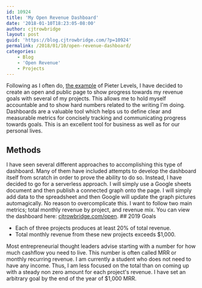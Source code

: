 ```yaml
---
id: 10924
title: 'My Open Revenue Dashboard'
date: '2018-01-10T18:23:05-08:00'
author: cjtrowbridge
layout: post
guid: 'https://blog.cjtrowbridge.com/?p=10924'
permalink: /2018/01/10/open-revenue-dashboard/
categories:
    - Blog
    - 'Open Revenue'
    - Projects
---
```


Following as I often do, [the example](https://levels.io/open) of Pieter Levels, I have decided to create an open and public page to show progress towards my revenue goals with several of my projects. This allows me to hold myself accountable and to show hard numbers related to the writing I'm doing. Dashboards are a valuable tool which helps us to define clear and measurable metrics for concisely tracking and communicating progress towards goals. This is an excellent tool for business as well as for our personal lives.

## Methods

I have seen several different approaches to accomplishing this type of dashboard. Many of them have included attempts to develop the dashboard itself from scratch in order to prove the ability to do so. Instead, I have decided to go for a serverless approach. I will simply use a Google sheets document and then publish a connected graph onto the page. I will simply add data to the spreadsheet and then Google will update the graph pictures automagically. No reason to overcomplicate this. I want to follow two main metrics; total monthly revenue by project, and revenue mix. You can view the dashboard here: [cjtrowbridge.com/open](https://cjtrowbridge.com/open). ## 2019 Goals

- Each of three projects produces at least 20% of total revenue.
- Total monthly revenue from these new projects exceeds $1,000.

Most entrepreneurial thought leaders advise starting with a number for how much cashflow you need to live. This number is often called MRR or monthly recurring revenue. I am currently a student who does not need to have any income. Thus, I am less focused on the total than on coming up with a steady non zero amount for each project's revenue. I have set an arbitrary goal by the end of the year of $1,000 MRR.